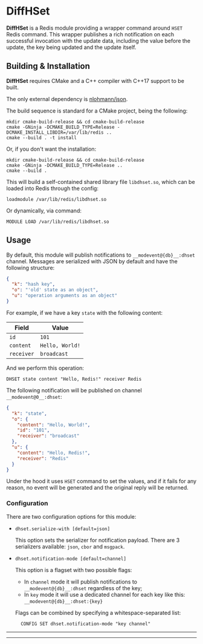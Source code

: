 # DiffHSet

**DiffHSet** is a Redis module providing a wrapper command around `HSET` Redis command.
This wrapper publishes a rich notification on each successful invocation with the update data,
including the value before the update, the key being updated and the update itself.

## Building & Installation

**DiffHSet** requires CMake and a C++ compiler with C++17 support to be built.

The only external dependency is [nlohmann/json](https://json.nlohmann.me/).

The build sequence is standard for a CMake project, being the following:

```shell
mkdir cmake-build-release && cd cmake-build-release
cmake -GNinja -DCMAKE_BUILD_TYPE=Release -DCMAKE_INSTALL_LIBDIR=/var/lib/redis ..
cmake --build . -t install
```

Or, if you don't want the installation:

```shell
mkdir cmake-build-release && cd cmake-build-release
cmake -GNinja -DCMAKE_BUILD_TYPE=Release ..
cmake --build .
```

This will build a self-contained shared library file `libdhset.so`,
which can be loaded into Redis through the config:

```
loadmodule /var/lib/redis/libdhset.so
```

Or dynamically, via command:

```redis
MODULE LOAD /var/lib/redis/libdhset.so
```

## Usage

By default, this module will publish notifications to `__modevent@{db}__:dhset` channel.
Messages are serialized with JSON by default and have the following structure:

```json
{
  "k": "hash key",
  "o": "'old' state as an object",
  "u": "operation arguments as an object"
}
```

For example, if we have a key `state` with the following content:

| Field      | Value           |
|------------|-----------------|
| `id`       | `101`           |
| `content`  | `Hello, World!` |
| `receiver` | `broadcast`     |

And we perform this operation:

```redis
DHSET state content "Hello, Redis!" receiver Redis
```

The following notification will be published on channel `__modevent@0__:dhset`:

```json
{
  "k": "state",
  "o": {
    "content": "Hello, World!",
    "id": "101",
    "receiver": "broadcast"
  },
  "u": {
    "content": "Hello, Redis!",
    "receiver": "Redis"
  }
}
```

Under the hood it uses `HSET` command to set the values, and if it fails for any reason,
no event will be generated and the original reply will be returned.

### Configuration

There are two configuration options for this module:

* `dhset.serialize-with [default=json]`

  This option sets the serializer for notification payload.
  There are 3 serializers available: `json`, `cbor` and `msgpack`.

* `dhset.notification-mode [default=channel]`

  This option is a flagset with two possible flags:
    * In `channel` mode it will publish notifications to `__modevent@{db}__:dhset`
      regardless of the key;
    * In `key` mode it will use a dedicated channel for each key like this: `__modevent@{db}__:dhset:{key}`

  Flags can be combined by specifying a whitespace-separated list:

  ```redis
    CONFIG SET dhset.notification-mode "key channel"
  ```

---------------

---------------

